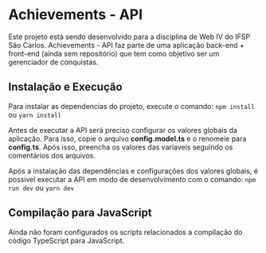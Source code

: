 # Achievements - API
Este projeto está sendo desenvolvido para a disciplina de Web IV do IFSP São Carlos. Achievements - API faz parte de uma aplicação back-end + front-end (ainda sem repositório) que tem como objetivo ser um gerenciador de conquistas.

## Instalação e Execução
Para instalar as dependencias do projeto, execute o comando:
``` npm install ``` ou ``` yarn install ```

Antes de executar a API será preciso configurar os valores globais da aplicação. Para isso, copie o arquivo **config.model.ts** e o renomeie para **config.ts**. Após isso, preencha os valores das variaveis seguindo os comentários dos arquivos. 

Após a instalação das dependências e configurações dos valores globais, é possivel executar a API em modo de desenvolvimento com o comando:
``` npm run dev ``` ou ``` yarn dev ```


## Compilação para JavaScript
Ainda não foram configurados os scripts relacionados a compilação do código TypeScript para JavaScript.